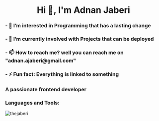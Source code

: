 <h1 align="center">Hi 👋, I'm Adnan Jaberi</h1>
<h3>- 👀 I’m interested in Programming that has a lasting change</h3>
<h3>- 🌱 I’m currently involved with Projects that can be deployed</h3>
<h3>- 📫 How to reach me? well you can reach me on "adnan.ajaberi@gmail.com"</h3>
<h3>- ⚡ Fun fact: Everything is linked to something</h3>
<h3>A passionate frontend developer</h3>


<h3 align="left">Languages and Tools:</h3>

<p><img align="left" src="https://github-readme-stats.vercel.app/api/top-langs?username=thejaberi&show_icons=true&locale=en&layout=compact" alt="thejaberi" /></p>
